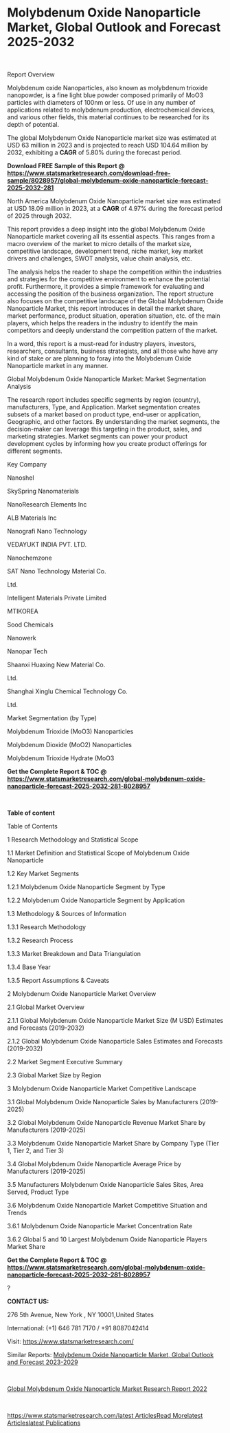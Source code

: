 <h1>Molybdenum Oxide Nanoparticle Market, Global Outlook and Forecast 2025-2032</h1><br/><p>Report Overview</p>
 
 
 
 <p>Molybdenum oxide Nanoparticles, also known as molybdenum trioxide nanopowder, is a fine light blue powder composed primarily of MoO3 particles with diameters of 100nm or less. Of use in any number of applications related to molybdenum production, electrochemical devices, and various other fields, this material continues to be researched for its depth of potential.</p>
 
 
 
 <p>The global Molybdenum Oxide Nanoparticle market size was estimated at USD 63 million in 2023 and is projected to reach USD 104.64 million by 2032, exhibiting a <strong>CAGR</strong> of 5.80% during the forecast period.</p>
 
 
 
 <p><strong>Download FREE Sample of this Report @ <a href="https://www.statsmarketresearch.com/download-free-sample/8028957/global-molybdenum-oxide-nanoparticle-forecast-2025-2032-281">https://www.statsmarketresearch.com/download-free-sample/8028957/global-molybdenum-oxide-nanoparticle-forecast-2025-2032-281</a></strong></p>
 
 
 
 <p>North America Molybdenum Oxide Nanoparticle market size was estimated at USD 18.09 million in 2023, at a <strong>CAGR</strong> of 4.97% during the forecast period of 2025 through 2032.</p>
 
 
 
 <p>This report provides a deep insight into the global Molybdenum Oxide Nanoparticle market covering all its essential aspects. This ranges from a macro overview of the market to micro details of the market size, competitive landscape, development trend, niche market, key market drivers and challenges, SWOT analysis, value chain analysis, etc.</p>
 
 
 
 <p>The analysis helps the reader to shape the competition within the industries and strategies for the competitive environment to enhance the potential profit. Furthermore, it provides a simple framework for evaluating and accessing the position of the business organization. The report structure also focuses on the competitive landscape of the Global Molybdenum Oxide Nanoparticle Market, this report introduces in detail the market share, market performance, product situation, operation situation, etc. of the main players, which helps the readers in the industry to identify the main competitors and deeply understand the competition pattern of the market.</p>
 
 
 
 <p>In a word, this report is a must-read for industry players, investors, researchers, consultants, business strategists, and all those who have any kind of stake or are planning to foray into the Molybdenum Oxide Nanoparticle market in any manner.</p>
 
 
 
 <p>Global Molybdenum Oxide Nanoparticle Market: Market Segmentation Analysis</p>
 
 
 
 <p>The research report includes specific segments by region (country), manufacturers, Type, and Application. Market segmentation creates subsets of a market based on product type, end-user or application, Geographic, and other factors. By understanding the market segments, the decision-maker can leverage this targeting in the product, sales, and marketing strategies. Market segments can power your product development cycles by informing how you create product offerings for different segments.</p>
 
 
 
 <p>Key Company</p>
 
 
 
 <p>Nanoshel</p>
 
 
 
 <p>SkySpring Nanomaterials</p>
 
 
 
 <p>NanoResearch Elements Inc</p>
 
 
 
 <p>ALB Materials Inc</p>
 
 
 
 <p>Nanografi Nano Technology</p>
 
 
 
 <p>VEDAYUKT INDIA PVT. LTD.</p>
 
 
 
 <p>Nanochemzone</p>
 
 
 
 <p>SAT Nano Technology Material Co.</p>
 
 
 
 <p>Ltd.</p>
 
 
 
 <p>Intelligent Materials Private Limited</p>
 
 
 
 <p>MTIKOREA</p>
 
 
 
 <p>Sood Chemicals</p>
 
 
 
 <p>Nanowerk</p>
 
 
 
 <p>Nanopar Tech</p>
 
 
 
 <p>Shaanxi Huaxing New Material Co.</p>
 
 
 
 <p>Ltd.</p>
 
 
 
 <p>Shanghai Xinglu Chemical Technology Co.</p>
 
 
 
 <p>Ltd.</p>
 
 
 
 <p>Market Segmentation (by Type)</p>
 
 
 
 <p>Molybdenum Trioxide (MoO3) Nanoparticles</p>
 
 
 
 <p>Molybdenum Dioxide (MoO2) Nanoparticles</p>
 
 
 
 <p>Molybdenum Trioxide Hydrate (MoO3</p>
 
 
 
 <div><b>Get the Complete Report & TOC @ <a href="https://www.statsmarketresearch.com/global-molybdenum-oxide-nanoparticle-forecast-2025-2032-281-8028957">https://www.statsmarketresearch.com/global-molybdenum-oxide-nanoparticle-forecast-2025-2032-281-8028957</a></b></div>
 
 
 
 <p><br />
 
 <b>Table of content</b></p>
 
 
 
 <p>Table of Contents<br />
 
 1 Research Methodology and Statistical Scope<br />
 
 1.1 Market Definition and Statistical Scope of Molybdenum Oxide Nanoparticle<br />
 
 1.2 Key Market Segments<br />
 
 1.2.1 Molybdenum Oxide Nanoparticle Segment by Type<br />
 
 1.2.2 Molybdenum Oxide Nanoparticle Segment by Application<br />
 
 1.3 Methodology & Sources of Information<br />
 
 1.3.1 Research Methodology<br />
 
 1.3.2 Research Process<br />
 
 1.3.3 Market Breakdown and Data Triangulation<br />
 
 1.3.4 Base Year<br />
 
 1.3.5 Report Assumptions & Caveats<br />
 
 2 Molybdenum Oxide Nanoparticle Market Overview<br />
 
 2.1 Global Market Overview<br />
 
 2.1.1 Global Molybdenum Oxide Nanoparticle Market Size (M USD) Estimates and Forecasts (2019-2032)<br />
 
 2.1.2 Global Molybdenum Oxide Nanoparticle Sales Estimates and Forecasts (2019-2032)<br />
 
 2.2 Market Segment Executive Summary<br />
 
 2.3 Global Market Size by Region<br />
 
 3 Molybdenum Oxide Nanoparticle Market Competitive Landscape<br />
 
 3.1 Global Molybdenum Oxide Nanoparticle Sales by Manufacturers (2019-2025)<br />
 
 3.2 Global Molybdenum Oxide Nanoparticle Revenue Market Share by Manufacturers (2019-2025)<br />
 
 3.3 Molybdenum Oxide Nanoparticle Market Share by Company Type (Tier 1, Tier 2, and Tier 3)<br />
 
 3.4 Global Molybdenum Oxide Nanoparticle Average Price by Manufacturers (2019-2025)<br />
 
 3.5 Manufacturers Molybdenum Oxide Nanoparticle Sales Sites, Area Served, Product Type<br />
 
 3.6 Molybdenum Oxide Nanoparticle Market Competitive Situation and Trends<br />
 
 3.6.1 Molybdenum Oxide Nanoparticle Market Concentration Rate<br />
 
 3.6.2 Global 5 and 10 Largest Molybdenum Oxide Nanoparticle Players Market Share</p>
 
 
 
 <div><b>Get the Complete Report & TOC @ <a href="https://www.statsmarketresearch.com/global-molybdenum-oxide-nanoparticle-forecast-2025-2032-281-8028957">https://www.statsmarketresearch.com/global-molybdenum-oxide-nanoparticle-forecast-2025-2032-281-8028957</a></b></div>
 
 
 
 <p>? </p>
 
 
 
 <p><b>CONTACT US:</b><br />
 
 276 5th Avenue, New York , NY 10001,United States<br />
 
 International: (+1) 646 781 7170 / +91 8087042414<br />
 
 Visit: <a href="https://www.statsmarketresearch.com/">https://www.statsmarketresearch.com/</a><br />
 
 Similar Reports: <a href="https://www.statsmarketresearch.com/global-molybdenum-oxide-nanoparticle-forecast-2025-2032-281-8028957">Molybdenum Oxide Nanoparticle Market, Global Outlook and Forecast 2023-2029</a><br />
 
 <br />
 
 <a href="https://www.statsmarketresearch.com/global-molybdenum-oxide-nanoparticle-forecast-2025-2032-281-8028957">Global Molybdenum Oxide Nanoparticle Market Research Report 2022</a><br />
 
 <br />
 
 <a href="https://gyeongbokgung.com">https://www.statsmarketresearch.com/</a><a href="https://hallyeomaritime.com">latest Articles</a><a href="https://jingwansa.com">Read More</a><a href="https://nguoiviet.jp/">latest Articles</a><a href="https://www.intelmarketresearch.com/">latest Publications</a></p>